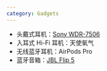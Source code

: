 ```yaml
---
category: Gadgets
---
```


- 头戴式耳机：[Sony WDR-7506](https://www.amazon.cn/dp/B000AJIF4E/ref=sr_1_1?__mk_zh_CN=%E4%BA%9A%E9%A9%AC%E9%80%8A%E7%BD%91%E7%AB%99&crid=34X32AIVG13ZP&keywords=sony+mdr-7506&qid=1679651302&sprefix=sony+mdr-7506%2Caps%2C227&sr=8-1)
- 入耳式 Hi-Fi 耳机：天使氧气
- 无线蓝牙耳机：AirPods Pro
- 蓝牙音箱：[JBL Flip 5](https://www.amazon.cn/dp/B0B9HTM3JX/ref=sr_1_6?__mk_zh_CN=%E4%BA%9A%E9%A9%AC%E9%80%8A%E7%BD%91%E7%AB%99&crid=13ZRY4MYMXOZ7&keywords=jbl+flip5&qid=1679651489&sprefix=jbl+flip+5%2Caps%2C79&sr=8-6)
